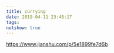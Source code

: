 ```yaml
---
title: currying
date: 2019-04-11 23:48:17
tags:
notshow: true
---
```


https://www.jianshu.com/p/5e1899fe7d6b
